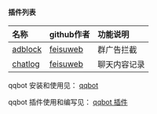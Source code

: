#### 插件列表

|名称                |github作者    | 功能说明                 
|:-------------------|:-------------|:----------------------------
|[adblock](https://github.com/feisuweb/qqbot-plugins/tree/master/adblock)             |[feisuweb](https://github.com/feisuweb)       |群广告拦截
|[chatlog](https://github.com/feisuweb/qqbot-plugins/tree/master/chatlog)             |[feisuweb](https://github.com/feisuweb)       |聊天内容记录

qqbot 安装和使用见： [qqbot](https://github.com/pandolia/qqbot)

qqbot 插件使用和编写见： [qqbot 插件](https://github.com/pandolia/qqbot#%E5%85%AB-%E6%8F%92%E4%BB%B6)


